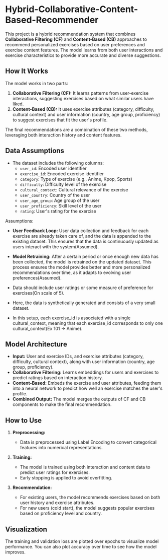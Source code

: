 # Hybrid-Collaborative-Content-Based-Recommender

This project is a hybrid recommendation system that combines **Collaborative Filtering (CF)** and **Content-Based (CB)** approaches to recommend personalized exercises based on user preferences and exercise content features. The model learns from both user interactions and exercise characteristics to provide more accurate and diverse suggestions.

## How It Works

The model works in two parts:

1. **Collaborative Filtering (CF):** It learns patterns from user-exercise interactions, suggesting exercises based on what similar users have liked.
2. **Content-Based (CB):** It uses exercise attributes (category, difficulty, cultural context) and user information (country, age group, proficiency) to suggest exercises that fit the user's profile.
   
The final recommendations are a combination of these two methods, leveraging both interaction history and content features.

## Data Assumptions

- The dataset includes the following columns:
  - `user_id`: Encoded user identifier
  - `exercise_id`: Encoded exercise identifier
  - `category`: Type of exercise (e.g., Anime, Kpop, Sports)
  - `difficulty`: Difficulty level of the exercise
  - `cultural_context`: Cultural relevance of the exercise
  - `user_country`: Country of the user
  - `user_age_group`: Age group of the user
  - `user_proficiency`: Skill level of the user
  - `rating`: User's rating for the exercise
  
Assumptions:
- **User Feedback Loop:** User data collection and feedback for each exercise are already taken care of, and the data is appended to the existing dataset. This ensures that the data is continuously updated as users interact with the system(Assumed).
  
- **Model Retraining:** After a certain period or once enough new data has been collected, the model is retrained on the updated dataset. This process ensures the model provides better and more personalized recommendations over time, as it adapts to evolving user preferences(Assumed).

- Data should include user ratings or some measure of preference for exercises(On scale of 5).

- Here, the data is synthetically generated and consists of a very small dataset.

- In this setup, each exercise_id is associated with a single cultural_context, meaning that each exercise_id corresponds to only one cultural_context(Ex 101 -> Anime).

## Model Architecture

- **Input:** User and exercise IDs, and exercise attributes (category, difficulty, cultural context), along with user information (country, age group, proficiency).
- **Collaborative Filtering:** Learns embeddings for users and exercises to predict ratings based on interaction history.
- **Content-Based:** Embeds the exercise and user attributes, feeding them into a neural network to predict how well an exercise matches the user's profile.
- **Combined Output:** The model merges the outputs of CF and CB components to make the final recommendation.

## How to Use

1. **Preprocessing:**
   - Data is preprocessed using Label Encoding to convert categorical features into numerical representations.
   
2. **Training:**
   - The model is trained using both interaction and content data to predict user ratings for exercises.
   - Early stopping is applied to avoid overfitting.

3. **Recommendation:**
   - For existing users, the model recommends exercises based on both user history and exercise attributes.
   - For new users (cold start), the model suggests popular exercises based on proficiency level and country.

## Visualization

The training and validation loss are plotted over epochs to visualize model performance. You can also plot accuracy over time to see how the model improves.
